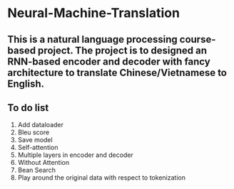 # Neural-Machine-Translation
## This is a natural language processing course-based project. The project is to designed an RNN-based encoder and decoder with fancy architecture to translate Chinese/Vietnamese to English.



## To do list
1. Add dataloader
2. Bleu score
3. Save model
4. Self-attention
5. Multiple layers in encoder and decoder
6. Without Attention
7. Bean Search
8. Play around the original data with respect to tokenization
